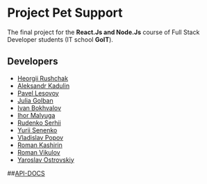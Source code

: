 # Project Pet Support

The final project for the **React.Js and Node.Js** course of Full Stack
Developer students (IT school **GoIT**).

## Developers

- [Heorgii Rushchak](https://github.com/Heorgii)
- [Aleksandr Kadulin](https://github.com/NilKad)
- [Pavel Lesovoy](https://github.com/PavelLesovoy)
- [Julia Golban](https://github.com/JuliaGolban)
- [Ivan Bokhvalov](https://github.com/bokhvalov)
- [Ihor Malyuga](https://github.com/IhorMal)
- [Rudenko Serhii](https://github.com/rudenkoserhii)
- [Yurii Senenko](https://github.com/YuriiSenenko)
- [Vladislav Popov](https://github.com/StudentVlad5)
- [Roman Kashirin](https://github.com/RomanKashyrin)
- [Roman Vikulov](https://github.com/RomanVikulov)
- [Yaroslav Ostrovskiy](https://github.com/ReddenUA)

##[API-DOCS](https://nilkad.github.io/project-nodejs_55-5_frontend/api-docs)
